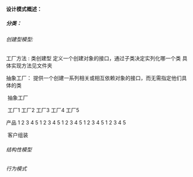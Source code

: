 #### 设计模式概述：

##### 分类：

###### 创建型模型:

工厂方法 : 类创建型	定义一个创建对象的接口，通过子类决定实列化哪一个类	具体实现方法见文件夹

抽象工厂： 提供一个创建一系列相关或相互依赖对象的接口，而无需指定他们具体的类	

​														抽象工厂

​								工厂1			工厂2			工厂3			工厂4			工厂5

产品					1 2 3 4 5		1 2 3 4 5        1 2 3 4 5     1 2 3 4 5         1 2 3 4 5

​														客户组装



###### 结构性模型

###### 行为模式